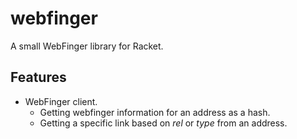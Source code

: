 webfinger
=========

A small WebFinger library for Racket.

## Features

* WebFinger client.
  * Getting webfinger information for an address as a hash.
  * Getting a specific link based on _rel_ or _type_ from an address.
  
  
